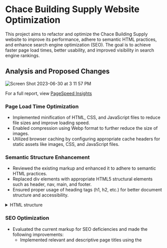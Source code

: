 # Chace Building Supply Website Optimization

This project aims to refactor and optimize the Chace Building Supply website to improve its performance, adhere to semantic HTML practices, and enhance search engine optimization (SEO). The goal is to achieve faster page load times, better usability, and improved visibility in search engine rankings.

## Analysis and Proposed Changes

![Screen Shot 2023-06-30 at 3 11 57 PM](https://github.com/nicolenam/chace-builder-supply-website/assets/58302337/ea234007-2c84-417b-8e95-346ca398a953)

For a full report, view [PageSpeed Insights](https://pagespeed.web.dev/analysis/https-www-chacebuildingsupply-com/m95mk94djn?form_factor=desktop)

### Page Load Time Optimization
- Implemented minification of HTML, CSS, and JavaScript files to reduce file sizes and improve loading speed.
- Enabled compression using Webp format to further reduce the size of images.
- Utilized browser caching by configuring appropriate cache headers for static assets like images, CSS, and JavaScript files.

### Semantic Structure Enhancement
- Reviewed the existing markup and enhanced it to adhere to semantic HTML practices.
- Replaced div elements with appropriate HTML5 structural elements such as header, nav, main, and footer.
- Ensured proper usage of heading tags (h1, h2, etc.) for better document structure and accessibility.

<details>
            <summary>HTML structure</summary>

        <body>
            <header>
                <nav></nav>
            </header>

            <main>
                <section className="welcome">
                    <div className="content-container">
                        <h1>Welcome to Chace Building Supply!</h1>
                        <p>
                        Over five generations ago in 1885, Peleg Durfree Humphrey first opened the doors of his lumber company on the riverfront wharf in Tiverton, Rhode Island. As the main suppliers for local business and residential construction, the company grew with the area and became the largest employer in Tiverton. Several generations later, P.D. Humphrey was instrumental in rebuilding the coastline areas of Southern Rhode Island and Eastern Connecticut after the devastating hurricane of 1938. A subsequent hurricane in 1954 finally resulted in a move to higher ground after company employees watched most of their inventory float away down the Sakonnet River.
                        </p>
                        <img src="/ezgif.com-webp-to-png.png" alt="deck">
                    </div>
                </section>

                <!-- Add more sections or content here -->
            </main>

            <footer>
                <!-- Footer content here -->
            </footer>
        </body>
</details>

### SEO Optimization
- Evaluated the current markup for SEO deficiencies and made the following improvements:
  - Implemented relevant and descriptive page titles using the <title> tag.
  - Utilized appropriate heading tags (h1, h2, etc.) to structure content and highlight important keywords.
  - Added meta tags, including meta description and meta keywords, to provide concise information for search engines.
  - Implemented structured data markup, such as Schema.org, to enhance search engine understanding of the content.
 
 <details>
    <summary>Meta tags for SEO</summary>

```html
<html>
    <head>
        <meta charset="UTF-8">

        <title>Chace Building Supply - Quality Construction Materials for Your Projects</title>

        <meta name="description" content="Chace Building Supply offers a wide range of high-quality construction materials for residential and commercial projects. 
        Browse our catalog and find everything you need for your next construction or remodeling job.">

        <meta name="keywords" content="construction materials, building supplies, remodeling, residential construction">

        <meta name="robots" content="index, follow">

        <link rel="canonical" href="https://www.chacebuildingsupply.com/">

        <meta property="og:title" content="Chace Building Supply - Quality Construction Materials">
        <meta property="og:image" content="https://www.chacebuildingsupply.com/image.jpg">
        
    </head>
<body>
<!-- webpage content goes here -->
</body>
</html>

```
</details>

## Updated Code
The optimized HTML, CSS, and JavaScript code can be found in the following files:

- [Header.js](https://github.com/nicolenam/chace-builder-supply-website/blob/main/src/components/Header.js)
- [Header.scss](https://github.com/nicolenam/chace-builder-supply-website/blob/main/src/styles/Header.scss)


Please note that these files represent a representative sample of the optimization changes made.

## Sitemap
The recommended sitemap for the new and improved Chace Building Supply website is as follows:

- Home
- About Us
- Products and Services
  
  -  All Products
    
  - Kitchen and Bath
    - Product 1
    - Product 2
    - ...
  - Contractor Services
    - Installation Services
    - Lumberyard Service
    - ...

- Support
- Pro Tools

## Summary Report

![Screen Shot 2023-06-30 at 3 16 53 PM](https://github.com/nicolenam/chace-builder-supply-website/assets/58302337/6d1b2eff-7e62-4552-aad7-a82eadb82be9)

Deployed [Chace Building Supply](https://chace-building-supply.netlify.app)

For a full report, view [PageSpeed Insights](https://pagespeed.web.dev/analysis/https-chace-building-supply-netlify-app/djjr4amv17?form_factor=desktop)

A summary report outlining the key optimizations made and their expected impact on performance, conversion rate, and SEO is available in the `summary-report.pdf` file.

## Acknowledgements
- The Chace Building Supply team for providing the opportunity to optimize their website.
- [Toolbx](https://toolbx.com) for the design standards and inspiration.

## Contact
For any inquiries or questions, please contact me at [eunjungnam@gmail.com](mailto:eunjungnam@gmail.com).
